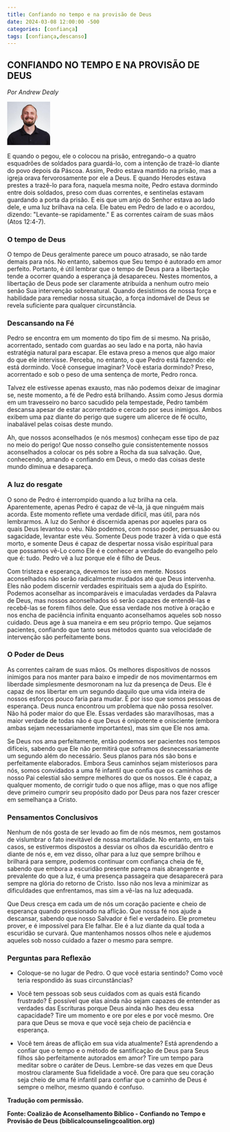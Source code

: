 ```yaml
---
title: Confiando no tempo e na provisão de Deus
date: 2024-03-08 12:00:00 -500
categories: [confiança]
tags: [confiança,descanso]
---
```


## **CONFIANDO NO TEMPO E NA PROVISÃO DE DEUS**
*Por Andrew Dealy*

<img src="assets/img/andrew-dealy.png" alt="Andrew Dealy" width="100">

E quando o pegou, ele o colocou na prisão, entregando-o a quatro esquadrões de soldados para guardá-lo, com a intenção de trazê-lo diante do povo depois da Páscoa. Assim, Pedro estava mantido na prisão, mas a igreja orava fervorosamente por ele a Deus. E quando Herodes estava prestes a trazê-lo para fora, naquela mesma noite, Pedro estava dormindo entre dois soldados, preso com duas correntes, e sentinelas estavam guardando a porta da prisão. E eis que um anjo do Senhor estava ao lado dele, e uma luz brilhava na cela. Ele bateu em Pedro de lado e o acordou, dizendo: "Levante-se rapidamente." E as correntes caíram de suas mãos (Atos 12:4-7).

### **O tempo de Deus**

O tempo de Deus geralmente parece um pouco atrasado, se não tarde demais para nós. No entanto, sabemos que Seu tempo é autorado em amor perfeito. Portanto, é útil lembrar que o tempo de Deus para a libertação tende a ocorrer quando a esperança já desapareceu. Nestes momentos, a libertação de Deus pode ser claramente atribuída a nenhum outro meio senão Sua intervenção sobrenatural. Quando desistimos de nossa força e habilidade para remediar nossa situação, a força indomável de Deus se revela suficiente para qualquer circunstância.

### **Descansando na Fé**

Pedro se encontra em um momento do tipo fim de si mesmo. Na prisão, acorrentado, sentado com guardas ao seu lado e na porta, não havia estratégia natural para escapar. Ele estava preso a menos que algo maior do que ele intervisse. Perceba, no entanto, o que Pedro está fazendo: ele está dormindo. Você consegue imaginar? Você estaria dormindo? Preso, acorrentado e sob o peso de uma sentença de morte, Pedro ronca.

Talvez ele estivesse apenas exausto, mas não podemos deixar de imaginar se, neste momento, a fé de Pedro está brilhando. Assim como Jesus dormia em um travesseiro no barco sacudido pela tempestade, Pedro também descansa apesar de estar acorrentado e cercado por seus inimigos. Ambos exibem uma paz diante do perigo que sugere um alicerce de fé oculto, inabalável pelas coisas deste mundo.

Ah, que nossos aconselhados (e nós mesmos) conheçam esse tipo de paz no meio do perigo! Que nosso conselho guie consistentemente nossos aconselhados a colocar os pés sobre a Rocha da sua salvação. Que, conhecendo, amando e confiando em Deus, o medo das coisas deste mundo diminua e desapareça.

### **A luz do resgate**

O sono de Pedro é interrompido quando a luz brilha na cela. Aparentemente, apenas Pedro é capaz de vê-la, já que ninguém mais acorda. Este momento reflete uma verdade difícil, mas útil, para nós lembrarmos. A luz do Senhor é discernida apenas por aqueles para os quais Deus levantou o véu. Não podemos, com nosso poder, persuasão ou sagacidade, levantar este véu. Somente Deus pode trazer à vida o que está morto, e somente Deus é capaz de despertar nossa visão espiritual para que possamos vê-Lo como Ele é e conhecer a verdade do evangelho pelo que é: tudo. Pedro vê a luz porque ele é filho de Deus.

Com tristeza e esperança, devemos ter isso em mente. Nossos aconselhados não serão radicalmente mudados até que Deus intervenha. Eles não podem discernir verdades espirituais sem a ajuda do Espírito. Podemos aconselhar as incomparáveis e imaculadas verdades da Palavra de Deus, mas nossos aconselhados só serão capazes de entendê-las e recebê-las se forem filhos dele. Que essa verdade nos motive à oração e nos encha de paciência infinita enquanto aconselhamos aqueles sob nosso cuidado. Deus age à sua maneira e em seu próprio tempo. Que sejamos pacientes, confiando que tanto seus métodos quanto sua velocidade de intervenção são perfeitamente bons.

### **O Poder de Deus**

As correntes caíram de suas mãos. Os melhores dispositivos de nossos inimigos para nos manter para baixo e impedir de nos movimentarmos em liberdade simplesmente desmoronam na luz da presença de Deus. Ele é capaz de nos libertar em um segundo daquilo que uma vida inteira de nossos esforços pouco faria para mudar. É por isso que somos pessoas de esperança. Deus nunca encontrou um problema que não possa resolver. Não há poder maior do que Ele. Essas verdades são maravilhosas, mas a maior verdade de todas não é que Deus é onipotente e onisciente (embora ambas sejam necessariamente importantes), mas sim que Ele nos ama.

Se Deus nos ama perfeitamente, então podemos ser pacientes nos tempos difíceis, sabendo que Ele não permitirá que soframos desnecessariamente um segundo além do necessário. Seus planos para nós são bons e perfeitamente elaborados. Embora Seus caminhos sejam misteriosos para nós, somos convidados a uma fé infantil que confia que os caminhos de nosso Pai celestial são sempre melhores do que os nossos. Ele é capaz, a qualquer momento, de corrigir tudo o que nos aflige, mas o que nos aflige deve primeiro cumprir seu propósito dado por Deus para nos fazer crescer em semelhança a Cristo.

### **Pensamentos Conclusivos**

Nenhum de nós gosta de ser levado ao fim de nós mesmos, nem gostamos de vislumbrar o fato inevitável de nossa mortalidade. No entanto, em tais casos, se estivermos dispostos a desviar os olhos da escuridão dentro e diante de nós e, em vez disso, olhar para a luz que sempre brilhou e brilhará para sempre, podemos continuar com confiança cheia de fé, sabendo que embora a escuridão presente pareça mais abrangente e prevalente do que a luz, é uma presença passageira que desaparecerá para sempre na glória do retorno de Cristo. Isso não nos leva a minimizar as dificuldades que enfrentamos, mas sim a vê-las na luz adequada.

Que Deus cresça em cada um de nós um coração paciente e cheio de esperança quando pressionado na aflição. Que nossa fé nos ajude a descansar, sabendo que nosso Salvador é fiel e verdadeiro. Ele prometeu prover, e é impossível para Ele falhar. Ele é a luz diante da qual toda a escuridão se curvará. Que mantenhamos nossos olhos nele e ajudemos aqueles sob nosso cuidado a fazer o mesmo para sempre.


### **Perguntas para Reflexão**

* Coloque-se no lugar de Pedro. O que você estaria sentindo? Como você teria respondido às suas circunstâncias?

* Você tem pessoas sob seus cuidados com as quais está ficando frustrado? É possível que elas ainda não sejam capazes de entender as verdades das Escrituras porque Deus ainda não lhes deu essa capacidade? Tire um momento e ore por eles e por você mesmo. Ore para que Deus se mova e que você seja cheio de paciência e esperança.

* Você tem áreas de aflição em sua vida atualmente? Está aprendendo a confiar que o tempo e o método de santificação de Deus para Seus filhos são perfeitamente autorados em amor? Tire um tempo para meditar sobre o caráter de Deus. Lembre-se das vezes em que Deus mostrou claramente Sua fidelidade a você. Ore para que seu coração seja cheio de uma fé infantil para confiar que o caminho de Deus é sempre o melhor, mesmo quando é confuso.


**Tradução com permissão.**

**Fonte: Coalizão de Aconselhamento Bíblico - Confiando no Tempo e Provisão de Deus (biblicalcounselingcoalition.org)**

